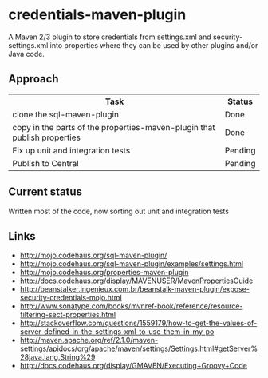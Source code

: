 # credentials-maven-plugin

A Maven 2/3 plugin to store credentials from settings.xml and security-settings.xml into properties where they can be used by other plugins and/or Java code.

## Approach

<table>
<tr><th>Task</th> <th>Status</th></tr>
<tr><td>clone the sql-maven-plugin</td><td>Done</td></tr>
<tr><td>copy in the parts of the properties-maven-plugin that publish properties</td><td>Done</td></tr>
<tr><td> Fix up unit and integration tests </td><td>Pending</td></tr>
<tr><td> Publish to Central </td><td>Pending</td></tr>
</table>

## Current status

Written most of the code, now sorting out unit and integration tests

## Links

- http://mojo.codehaus.org/sql-maven-plugin/
- http://mojo.codehaus.org/sql-maven-plugin/examples/settings.html
- http://mojo.codehaus.org/properties-maven-plugin
- http://docs.codehaus.org/display/MAVENUSER/MavenPropertiesGuide
- http://beanstalker.ingenieux.com.br/beanstalk-maven-plugin/expose-security-credentials-mojo.html
- http://www.sonatype.com/books/mvnref-book/reference/resource-filtering-sect-properties.html
- http://stackoverflow.com/questions/1559179/how-to-get-the-values-of-server-defined-in-the-settings-xml-to-use-them-in-my-po
- http://maven.apache.org/ref/2.1.0/maven-settings/apidocs/org/apache/maven/settings/Settings.html#getServer%28java.lang.String%29
- http://docs.codehaus.org/display/GMAVEN/Executing+Groovy+Code